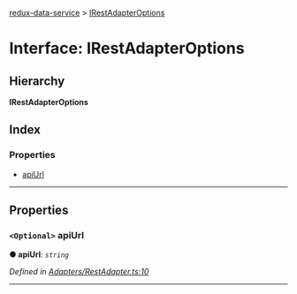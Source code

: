 [redux-data-service](../README.md) > [IRestAdapterOptions](../interfaces/irestadapteroptions.md)

# Interface: IRestAdapterOptions

## Hierarchy

**IRestAdapterOptions**

## Index

### Properties

* [apiUrl](irestadapteroptions.md#apiurl)

---

## Properties

<a id="apiurl"></a>

### `<Optional>` apiUrl

**● apiUrl**: *`string`*

*Defined in [Adapters/RestAdapter.ts:10](https://github.com/Rediker-Software/redux-data-service/blob/d4786b8/src/Adapters/RestAdapter.ts#L10)*

___

